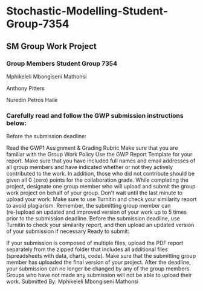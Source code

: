 # Stochastic-Modelling-Student-Group-7354

## SM Group Work Project 
### Group Members Student Group 7354

Mphikeleli Mbongiseni Mathonsi

Anthony Pitters

Nuredin Petros Haile

### Carefully read and follow the GWP submission instructions below:

Before the submission deadline:

Read the GWP1 Assignment & Grading Rubric
Make sure that you are familiar with the Group Work Policy
Use the GWP Report Template for your report. Make sure that you have included full names and email addresses of all group members and have indicated whether or not they actively contributed to the work. In addition, those who did not contribute should be given all 0 (zero) points for the collaboration grade.
While completing the project, designate one group member who will upload and submit the group work project on behalf of your group.
Don’t wait until the last minute to upload your work: Make sure to use Turnitin and check your similarity report to avoid plagiarism.
Remember, the submitting group member can (re-)upload an updated and improved version of your work up to 5 times prior to the submission deadline.
Before the submission deadline, use Turnitin to check your similarity report, and then upload an updated version of your submission if necessary
Ready to submit:

If your submission is composed of multiple files, upload the PDF report separately from the zipped folder that includes all additional files (spreadsheets with data, charts, code).
Make sure that the submitting group member has uploaded the final version of your project.
After the deadline, your submission can no longer be changed by any of the group members. Groups who have not made any submission will not be able to upload their work.
Submitted By:
Mphikeleli Mbongiseni Mathonsi
